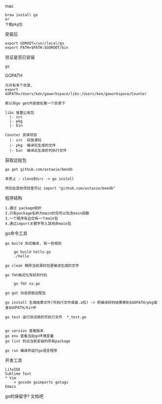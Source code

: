 



mac

    brew install go
    or
    下载pkg包

安装后


    export GOROOT=/usr/local/go
    export PATH=$PATH:$GOROOT/bin

验证是否已安装

    go

GOPATH

    允许有多个目录,
    export GOPATH=/Users/ken/goworkspace/libs:/Users/ken/goworkspace/Counter

    默认将go get内容放在第一个目录下

    libs 放置公有包
      |- src
      |- pkg
      |- bin

    Counter 具体项目
      |- src  存放源码
      |- pkg  编译后生成的文件
      |- bin  编译后生成的可执行文件


获取远程包

    go get github.com/astaxie/beedb

    本质上 : clone到src -> go install

    然后在其他项目里可以 import "github.com/astaxie/beedb"


程序结构

    1.通过 package组织
    2.只有package名称为main的包可以包含main函数
    3.一个程序有且仅有一个main包
    4.通过import关键字导入其他非main包

go命令工具

    go build 测试编译, 有一些规则

        go build hello.go
        ./hello

    go clean 移除当前源码包里编译生成的文件

    go fmt格式化写好的代码

        go fmt xx.go

    go get 动态获取远程包

    go install 生成结果文件(可执行文件或者.a包) -> 把编译好的结果移到$GOPATH/pkg或者$GOPATH/bin中

    go test 运行测试用的可执行文件  *_test.go


    go version 查看版本
    go env 查看当前go环境变量
    go list 列出当前安装的所有package

    go run 编译并运行go语言程序


开发工具

    LiteIDE
    Sublime Text
    * Vim
        + gocode goimports gotags
    Emacs


go的保留字? 文档吧

